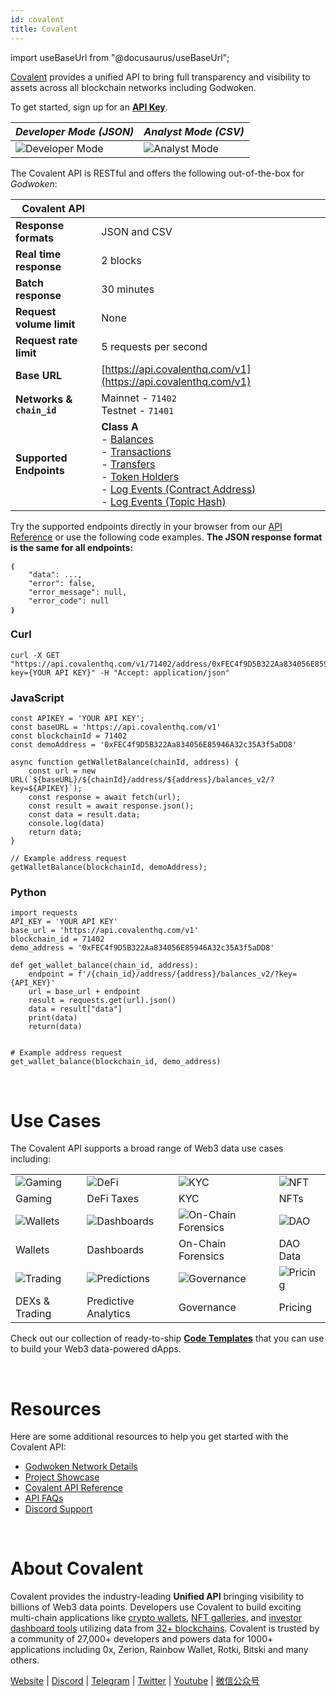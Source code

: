 ```yaml
---
id: covalent
title: Covalent
---
```

import useBaseUrl from "@docusaurus/useBaseUrl";

[Covalent](https://www.covalenthq.com/?utm_source=godwoken&utm_medium=partner-docs) provides a unified API to bring full transparency and visibility to assets across all blockchain networks including Godwoken.

To get started, sign up for an [**API Key**](https://www.covalenthq.com/platform/?utm_source=godwoken&utm_medium=partner-docs).

| _Developer Mode (JSON)_ | _Analyst Mode (CSV)_ |
| --- | --- |
| ![Developer Mode](https://www.covalenthq.com/static/images/partner-docs/developer_mode.png) | ![Analyst Mode](https://www.covalenthq.com/static/images/partner-docs/analyst_mode.png) |

The Covalent API is RESTful and offers the following out-of-the-box for _Godwoken_:

| **Covalent API** |     |
| --- | --- |
| **Response formats** | JSON and CSV |
| **Real time response** | 2 blocks |
| **Batch response** | 30 minutes |
| **Request volume limit** | None |
| **Request rate limit** | 5 requests per second |
| **Base URL** | [https://api.covalenthq.com/v1](https://api.covalenthq.com/v1) |
| **Networks & `chain_id`** | Mainnet - `71402`  <br/>Testnet - `71401` |
| **Supported Endpoints** | **Class A**  <br/>\- [Balances](https://www.covalenthq.com/docs/api/#/0/Get%20token%20balances%20for%20address/USD/71402/?utm_source=godwoken&utm_medium=partner-docs)  <br/>\- [Transactions](https://www.covalenthq.com/docs/api/#/0/Get%20transactions%20for%20address/USD/71402/?utm_source=godwoken&utm_medium=partner-docs)  <br/>\- [Transfers](https://www.covalenthq.com/docs/api/#/0/Get%20ERC20%20token%20transfers%20for%20address/USD/71402/?utm_source=godwoken&utm_medium=partner-docs)  <br/>\- [Token Holders](https://www.covalenthq.com/docs/api/#/0/Get%20token%20holders%20as%20of%20any%20block%20height/USD/71402/?utm_source=godwoken&utm_medium=partner-docs)  <br/>\- [Log Events (Contract Address)](https://www.covalenthq.com/docs/api/#/0/Get%20log%20events%20by%20contract%20address/USD/71402/?utm_source=godwoken&utm_medium=partner-docs)  <br/>\- [Log Events (Topic Hash)](https://www.covalenthq.com/docs/api/#/0/Get%20log%20events%20by%20topic%20hash(es)/USD/71402/?utm_source=godwoken&utm_medium=partner-docs) |

Try the supported endpoints directly in your browser from our [API Reference](https://covalenthq.com/docs/api/?utm_source=godwoken&utm_medium=partner-docs) or use the following code examples. **The JSON response format is the same for all endpoints:**

```
❴
    "data": ..., 
    "error": false,
    "error_message": null,
    "error_code": null
❵
```

### Curl

```  
curl -X GET "https://api.covalenthq.com/v1/71402/address/0xFEC4f9D5B322Aa834056E85946A32c35A3f5aDD8/balances_v2/?key={YOUR API KEY}" -H "Accept: application/json"
```
    

### JavaScript
```
const APIKEY = 'YOUR API KEY';
const baseURL = 'https://api.covalenthq.com/v1'
const blockchainId = 71402
const demoAddress = '0xFEC4f9D5B322Aa834056E85946A32c35A3f5aDD8'

async function getWalletBalance(chainId, address) {
    const url = new URL(`${baseURL}/${chainId}/address/${address}/balances_v2/?key=${APIKEY}`);
    const response = await fetch(url);
    const result = await response.json();
    const data = result.data;
    console.log(data)
    return data;
}

// Example address request
getWalletBalance(blockchainId, demoAddress);
```

### Python
```
import requests
API_KEY = 'YOUR API KEY'
base_url = 'https://api.covalenthq.com/v1'
blockchain_id = 71402
demo_address = '0xFEC4f9D5B322Aa834056E85946A32c35A3f5aDD8'

def get_wallet_balance(chain_id, address):
    endpoint = f'/{chain_id}/address/{address}/balances_v2/?key={API_KEY}'
    url = base_url + endpoint
    result = requests.get(url).json()
    data = result["data"]
    print(data)
    return(data)


# Example address request
get_wallet_balance(blockchain_id, demo_address)
``` 

 

Use Cases
=========

The Covalent API supports a broad range of Web3 data use cases including:

|     |     |     |     |
| --- | --- | --- | --- |
| ![Gaming](https://www.covalenthq.com/static/images/partner-docs/gaming.png) | ![DeFi](https://www.covalenthq.com/static/images/partner-docs/defi.png) | ![KYC](https://www.covalenthq.com/static/images/partner-docs/kyc.png) | ![NFT](https://www.covalenthq.com/static/images/partner-docs/nft_icon.png) |
| Gaming | DeFi Taxes | KYC | NFTs |
| ![Wallets](https://www.covalenthq.com/static/images/partner-docs/wallets.png) | ![Dashboards](https://www.covalenthq.com/static/images/partner-docs/dashboards.png) | ![On-Chain Forensics](https://www.covalenthq.com/static/images/partner-docs/forensics.png) | ![DAO](https://www.covalenthq.com/static/images/partner-docs/dao.png) |
| Wallets | Dashboards | On-Chain Forensics | DAO Data |
| ![Trading](https://www.covalenthq.com/static/images/partner-docs/trading.png) | ![Predictions](https://www.covalenthq.com/static/images/partner-docs/predictions.png) | ![Governance](https://www.covalenthq.com/static/images/partner-docs/governance.png) | ![Pricing](https://www.covalenthq.com/static/images/partner-docs/pricing.png) |
| DEXs & Trading | Predictive Analytics | Governance | Pricing |

Check out our collection of ready-to-ship [**Code Templates**](https://github.com/covalenthq/web3-resources?utm_source=godwoken&utm_medium=partner-docs) that you can use to build your Web3 data-powered dApps.

 

Resources
=========

Here are some additional resources to help you get started with the Covalent API:

* [Godwoken Network Details](https://www.covalenthq.com/docs/networks/godwoken/?utm_source=godwoken&utm_medium=partner-docs)
* [Project Showcase](https://www.covalenthq.com/docs/project-showcase/?utm_source=godwoken&utm_medium=partner-docs)
* [Covalent API Reference](https://covalenthq.com/docs/api/?utm_source=godwoken&utm_medium=partner-docs)
* [API FAQs](https://www.covalenthq.com/docs/developer/faq/?utm_source=godwoken&utm_medium=partner-docs)
* [Discord Support](https://www.covalenthq.com/discord/?utm_source=godwoken&utm_medium=partner-docs)

 

About Covalent
==============

Covalent provides the industry-leading **Unified API** bringing visibility to billions of Web3 data points. Developers use Covalent to build exciting multi-chain applications like [crypto wallets](https://www.covalenthq.com/docs/project-showcase/wallet), [NFT galleries](https://www.covalenthq.com/docs/project-showcase/nft), and [investor dashboard tools](https://www.covalenthq.com/docs/project-showcase/tools) utilizing data from [32+ blockchains](https://www.covalenthq.com/docs/networks). Covalent is trusted by a community of 27,000+ developers and powers data for 1000+ applications including 0x, Zerion, Rainbow Wallet, Rotki, Bitski and many others.

[Website](https://www.covalenthq.com) | [Discord](https://discord.com/invite/fgZPpq69Dd) | [Telegram](https://t.me/CovalentHQ) | [Twitter](https://twitter.com/covalent_hq) | [Youtube](https://www.youtube.com/channel/UCGn-T9qPiXAx490Wr6WPbOw) | [微信公众号](https://mp.weixin.qq.com/s?__biz=MzU0MzY5ODMzMg==&mid=2247483899&idx=1&sn=9c1d4df3acc04bc35c429b244307d3c7&chksm=fb063d08cc71b41e2da96b4747513acf2ab9182babe57c135e4a7d1fef9255eb3b310217835c&token=2144505038&lang=zh_CN#rd)